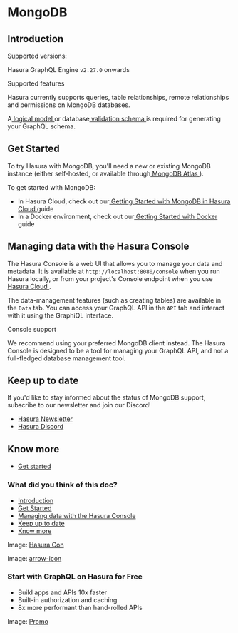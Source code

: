 # MongoDB

## Introduction​

Supported versions:

Hasura GraphQL Engine `v2.27.0` onwards

Supported features

Hasura currently supports queries, table relationships, remote relationships and permissions on MongoDB databases.

A[ logical model ](https://hasura.io/docs/latest/schema/mongodb/logical-models/)or database[ validation schema ](https://www.mongodb.com/docs/upcoming/core/schema-validation/specify-json-schema/#std-label-schema-validation-json)is required for generating your GraphQL schema.

## Get Started​

To try Hasura with MongoDB, you'll need a new or existing MongoDB instance (either self-hosted, or available through[ MongoDB Atlas ](https://www.mongodb.com/atlas/database)).

To get started with MongoDB:

- In Hasura Cloud, check out our[ Getting Started with MongoDB in Hasura Cloud ](https://hasura.io/docs/latest/databases/mongodb/cloud/)guide
- In a Docker environment, check out our[ Getting Started with Docker ](https://hasura.io/docs/latest/databases/mongodb/docker/)guide


## Managing data with the Hasura Console​

The Hasura Console is a web UI that allows you to manage your data and metadata. It is available at `http://localhost:8080/console` when you run Hasura locally, or from your project's Console endpoint when you use[ Hasura Cloud ](https://cloud.hasura.io).

The data-management features (such as creating tables) are available in the `Data` tab. You can access your GraphQL API
in the `API` tab and interact with it using the GraphiQL interface.

Console support

We recommend using your preferred MongoDB client instead. The Hasura Console is designed to be a tool for managing
your GraphQL API, and not a full-fledged database management tool.

## Keep up to date​

If you'd like to stay informed about the status of MongoDB support, subscribe to our newsletter and join our Discord!

- [ Hasura Newsletter ](https://hasura.io/newsletter/)
- [ Hasura Discord ](https://discord.com/invite/hasura)


## Know more​

- [ Get started ](https://hasura.io/docs/latest/databases/mongodb/docker/)


### What did you think of this doc?

- [ Introduction ](https://hasura.io/docs/latest/databases/mongodb/index/#introduction)
- [ Get Started ](https://hasura.io/docs/latest/databases/mongodb/index/#get-started)
- [ Managing data with the Hasura Console ](https://hasura.io/docs/latest/databases/mongodb/index/#managing-data-with-the-hasura-console)
- [ Keep up to date ](https://hasura.io/docs/latest/databases/mongodb/index/#keep-up-to-date)
- [ Know more ](https://hasura.io/docs/latest/databases/mongodb/index/#know-more)


Image: [ Hasura Con ](https://res.cloudinary.com/dh8fp23nd/image/upload/v1686154570/hasura-con-2023/has-con-light-date_r2a2ud.png)

Image: [ arrow-icon ](https://res.cloudinary.com/dh8fp23nd/image/upload/v1683723549/main-web/chevron-right_ldbi7d.png)

### Start with GraphQL on Hasura for Free

- Build apps and APIs 10x faster
- Built-in authorization and caching
- 8x more performant than hand-rolled APIs


Image: [ Promo ](https://hasura.io/docs/assets/images/hasura-free-ff60e409244e0ea12b5a3045d1a9096b.png)